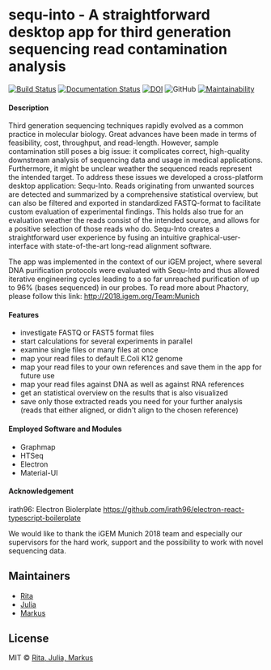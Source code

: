 # sequ-into - A straightforward desktop app for third generation sequencing read contamination analysis

[![Build Status](https://travis-ci.org/mjoppich/igem_munich_2018.svg?branch=master)](https://travis-ci.org/mjoppich/igem_munich_2018)
[![Documentation Status](https://readthedocs.org/projects/sequ-into/badge/?version=latest)](https://sequ-into.readthedocs.io/en/latest/?badge=latest)
[![DOI](https://zenodo.org/badge/148335824.svg)](https://zenodo.org/badge/latestdoi/148335824)
![GitHub](https://img.shields.io/github/license/mashape/apistatus.svg)
[![Maintainability](https://api.codeclimate.com/v1/badges/ffad1b8d8c74ed402a38/maintainability)](https://codeclimate.com/github/mjoppich/igem_munich_2018/maintainability)

#### Description
Third generation sequencing techniques rapidly evolved as a common practice in molecular biology. Great advances have been made in terms of feasibility, cost, throughput, and read-length. However, sample contamination still poses a big issue: it complicates correct, high-quality downstream analysis of sequencing data and usage in medical applications. Furthermore, it might be unclear weather the sequenced reads represent the intended target. To address these issues we developed a cross-platform desktop application: Sequ-Into. Reads originating from unwanted sources are detected and summarized by a comprehensive statistical overview, but can also be filtered and exported in standardized FASTQ-format to facilitate custom evaluation of experimental findings. This holds also true for an evaluation weather the reads consist of the intended source, and allows for a positive selection of those reads who do. Sequ-Into creates a straightforward user experience by fusing an intuitive graphical-user-interface with state-of-the-art long-read alignment software.

The app was implemented in the context of our iGEM project, where several DNA purification protocols were evaluated with Sequ-Into and thus allowed iterative engineering cycles leading to a so far unreached purification of up to 96% (bases sequenced) in our probes. To read more about Phactory, please follow this link: http://2018.igem.org/Team:Munich



#### Features
- investigate FASTQ or FAST5 format files
- start calculations for several experiments in parallel
- examine single files or many files at once
- map your read files to default E.Coli K12 genome
- map your read files to your own references and save them in the app for future use
- map your read files against DNA as well as against RNA references
- get an statistical overview on the results that is also visualized
- save only those extracted reads you need for your further analysis (reads that either aligned, or didn't align to the chosen reference)   

#### Employed Software and Modules
- Graphmap
- HTSeq
- Electron
- Material-UI

#### Acknowledgement
irath96: Electron Biolerplate
https://github.com/irath96/electron-react-typescript-boilerplate

We would like to thank the iGEM Munich 2018 team and especially our supervisors for the hard work, support and the possibility to work with novel sequencing data.


## Maintainers

- [Rita](https://github.com/RitaOlenchuk)
- [Julia](https://github.com/wiesoauch)
- [Markus](https://github.com/mjoppich)



## License
MIT © [Rita, Julia, Markus](https://github.com/mjoppich/igem_munich_2018)
